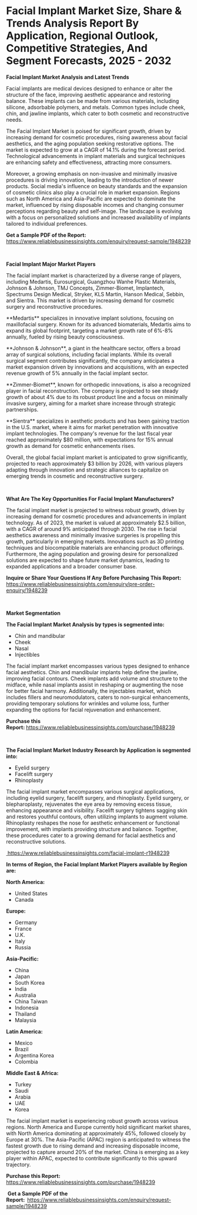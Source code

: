 <p><h1>Facial Implant Market Size, Share & Trends Analysis Report By Application, Regional Outlook, Competitive Strategies, And Segment Forecasts, 2025 - 2032</h1></p><p><strong>Facial Implant Market Analysis and Latest Trends</strong></p>
<p><p>Facial implants are medical devices designed to enhance or alter the structure of the face, improving aesthetic appearance and restoring balance. These implants can be made from various materials, including silicone, adsorbable polymers, and metals. Common types include cheek, chin, and jawline implants, which cater to both cosmetic and reconstructive needs.</p><p>The Facial Implant Market is poised for significant growth, driven by increasing demand for cosmetic procedures, rising awareness about facial aesthetics, and the aging population seeking restorative options. The market is expected to grow at a CAGR of 14.1% during the forecast period. Technological advancements in implant materials and surgical techniques are enhancing safety and effectiveness, attracting more consumers.</p><p>Moreover, a growing emphasis on non-invasive and minimally invasive procedures is driving innovation, leading to the introduction of newer products. Social media's influence on beauty standards and the expansion of cosmetic clinics also play a crucial role in market expansion. Regions such as North America and Asia-Pacific are expected to dominate the market, influenced by rising disposable incomes and changing consumer perceptions regarding beauty and self-image. The landscape is evolving with a focus on personalized solutions and increased availability of implants tailored to individual preferences.</p></p>
<p><strong>Get a Sample PDF of the Report:&nbsp;</strong> <a href="https://www.reliablebusinessinsights.com/enquiry/request-sample/1948239?utm_campaign=2306&utm_medium=2&utm_source=Github&utm_content=ia&utm_term=13042025&utm_id=facial-implant">https://www.reliablebusinessinsights.com/enquiry/request-sample/1948239</a></p>
<p>&nbsp;</p>
<p><strong>Facial Implant Major Market Players</strong></p>
<p><p>The facial implant market is characterized by a diverse range of players, including Medartis, Eurosurgical, Guangzhou Wanhe Plastic Materials, Johnson & Johnson, TMJ Concepts, Zimmer-Biomet, Implantech, Spectrums Design Medical, Stryker, KLS Martin, Hanson Medical, Sebbin, and Sientra. This market is driven by increasing demand for cosmetic surgery and reconstructive procedures.</p><p>**Medartis** specializes in innovative implant solutions, focusing on maxillofacial surgery. Known for its advanced biomaterials, Medartis aims to expand its global footprint, targeting a market growth rate of 6%-8% annually, fueled by rising beauty consciousness.</p><p>**Johnson & Johnson**, a giant in the healthcare sector, offers a broad array of surgical solutions, including facial implants. While its overall surgical segment contributes significantly, the company anticipates a market expansion driven by innovations and acquisitions, with an expected revenue growth of 5% annually in the facial implant sector.</p><p>**Zimmer-Biomet**, known for orthopedic innovations, is also a recognized player in facial reconstruction. The company is projected to see steady growth of about 4% due to its robust product line and a focus on minimally invasive surgery, aiming for a market share increase through strategic partnerships.</p><p>**Sientra** specializes in aesthetic products and has been gaining traction in the U.S. market, where it aims for market penetration with innovative implant technologies. The company's revenue for the last fiscal year reached approximately $80 million, with expectations for 15% annual growth as demand for cosmetic enhancements rises.</p><p>Overall, the global facial implant market is anticipated to grow significantly, projected to reach approximately $3 billion by 2026, with various players adapting through innovation and strategic alliances to capitalize on emerging trends in cosmetic and reconstructive surgery.</p></p>
<p>&nbsp;</p>
<p><strong>What Are The Key Opportunities For Facial Implant Manufacturers?</strong></p>
<p><p>The facial implant market is projected to witness robust growth, driven by increasing demand for cosmetic procedures and advancements in implant technology. As of 2023, the market is valued at approximately $2.5 billion, with a CAGR of around 9% anticipated through 2030. The rise in facial aesthetics awareness and minimally invasive surgeries is propelling this growth, particularly in emerging markets. Innovations such as 3D printing techniques and biocompatible materials are enhancing product offerings. Furthermore, the aging population and growing desire for personalized solutions are expected to shape future market dynamics, leading to expanded applications and a broader consumer base.</p></p>
<p><strong>Inquire or Share Your Questions If Any Before Purchasing This Report:</strong> <a href="https://www.reliablebusinessinsights.com/enquiry/pre-order-enquiry/1948239?utm_campaign=2306&utm_medium=2&utm_source=Github&utm_content=ia&utm_term=13042025&utm_id=facial-implant">https://www.reliablebusinessinsights.com/enquiry/pre-order-enquiry/1948239</a></p>
<p>&nbsp;</p>
<p><strong>Market Segmentation</strong></p>
<p><strong>The Facial Implant Market Analysis by types is segmented into:</strong></p>
<p><ul><li>Chin and mandibular</li><li>Cheek</li><li>Nasal</li><li>Injectibles</li></ul></p>
<p><p>The facial implant market encompasses various types designed to enhance facial aesthetics. Chin and mandibular implants help define the jawline, improving facial contours. Cheek implants add volume and structure to the midface, while nasal implants assist in reshaping or augmenting the nose for better facial harmony. Additionally, the injectables market, which includes fillers and neuromodulators, caters to non-surgical enhancements, providing temporary solutions for wrinkles and volume loss, further expanding the options for facial rejuvenation and enhancement.</p></p>
<p><strong>Purchase this Report:&nbsp;</strong><a href="https://www.reliablebusinessinsights.com/purchase/1948239?utm_campaign=2306&utm_medium=2&utm_source=Github&utm_content=ia&utm_term=13042025&utm_id=facial-implant">https://www.reliablebusinessinsights.com/purchase/1948239</a></p>
<p>&nbsp;</p>
<p><strong>The Facial Implant Market Industry Research by Application is segmented into:</strong></p>
<p><ul><li>Eyelid surgery</li><li>Facelift surgery</li><li>Rhinoplasty</li></ul></p>
<p><p>The facial implant market encompasses various surgical applications, including eyelid surgery, facelift surgery, and rhinoplasty. Eyelid surgery, or blepharoplasty, rejuvenates the eye area by removing excess tissue, enhancing appearance and visibility. Facelift surgery tightens sagging skin and restores youthful contours, often utilizing implants to augment volume. Rhinoplasty reshapes the nose for aesthetic enhancement or functional improvement, with implants providing structure and balance. Together, these procedures cater to a growing demand for facial aesthetics and reconstructive solutions.</p></p>
<p><a href="https://www.reliablebusinessinsights.com/facial-implant-r1948239?utm_campaign=2306&utm_medium=2&utm_source=Github&utm_content=ia&utm_term=13042025&utm_id=facial-implant">&nbsp;https://www.reliablebusinessinsights.com/facial-implant-r1948239</a></p>
<p><strong>In terms of Region, the Facial Implant Market Players available by Region are:</strong></p>
<p>
    <p> <strong> North America: </strong>
        <ul>
            <li>United States</li>
            <li>Canada</li>
        </ul>
        </p> 
    <p> <strong> Europe: </strong>
        <ul>
            <li>Germany</li>
            <li>France</li>
            <li>U.K.</li>
            <li>Italy</li>
            <li>Russia</li>
        </ul>
        </p> 
    <p> <strong> Asia-Pacific: </strong>
        <ul>
            <li>China</li>
            <li>Japan</li>
            <li>South Korea</li>
            <li>India</li>
            <li>Australia</li>
            <li>China Taiwan</li>
            <li>Indonesia</li>
            <li>Thailand</li>
            <li>Malaysia</li>
        </ul>
        </p> 
    <p> <strong> Latin America: </strong>
        <ul>
            <li>Mexico</li>
            <li>Brazil</li>
            <li>Argentina Korea</li>
            <li>Colombia</li>
        </ul>
        </p> 
    <p> <strong> Middle East & Africa: </strong>
        <ul>
            <li>Turkey</li>
            <li>Saudi</li>
            <li>Arabia</li>
            <li>UAE</li>
            <li>Korea</li>
        </ul>
    </p>
    </p>
<p><p>The facial implant market is experiencing robust growth across various regions. North America and Europe currently hold significant market shares, with North America dominating at approximately 45%, followed closely by Europe at 30%. The Asia-Pacific (APAC) region is anticipated to witness the fastest growth due to rising demand and increasing disposable income, projected to capture around 20% of the market. China is emerging as a key player within APAC, expected to contribute significantly to this upward trajectory.</p></p>
<p><strong>Purchase this Report: </strong><a href="https://www.reliablebusinessinsights.com/purchase/1948239?utm_campaign=2306&utm_medium=2&utm_source=Github&utm_content=ia&utm_term=13042025&utm_id=facial-implant">https://www.reliablebusinessinsights.com/purchase/1948239</a></p>
<p>&nbsp;<strong>Get a Sample PDF of the Report:&nbsp;&nbsp;</strong><a href="https://www.reliablebusinessinsights.com/enquiry/request-sample/1948239?utm_campaign=2306&utm_medium=2&utm_source=Github&utm_content=ia&utm_term=13042025&utm_id=facial-implant">https://www.reliablebusinessinsights.com/enquiry/request-sample/1948239</a></p>
<p><strong></strong></p>
<p><p></p><p></p><p></p></p>